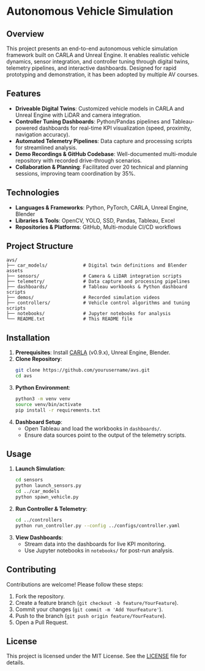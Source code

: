 # Autonomous Vehicle Simulation

## Overview
This project presents an end-to-end autonomous vehicle simulation framework built on CARLA and Unreal Engine. It enables realistic vehicle dynamics, sensor integration, and controller tuning through digital twins, telemetry pipelines, and interactive dashboards. Designed for rapid prototyping and demonstration, it has been adopted by multiple AV courses.

## Features
- **Driveable Digital Twins**: Customized vehicle models in CARLA and Unreal Engine with LiDAR and camera integration.
- **Controller Tuning Dashboards**: Python/Pandas pipelines and Tableau-powered dashboards for real-time KPI visualization (speed, proximity, navigation accuracy).
- **Automated Telemetry Pipelines**: Data capture and processing scripts for streamlined analysis.
- **Demo Recordings & GitHub Codebase**: Well-documented multi-module repository with recorded drive-through scenarios.
- **Collaboration & Planning**: Facilitated over 20 technical and planning sessions, improving team coordination by 35%.

## Technologies
- **Languages & Frameworks**: Python, PyTorch, CARLA, Unreal Engine, Blender
- **Libraries & Tools**: OpenCV, YOLO, SSD, Pandas, Tableau, Excel
- **Repositories & Platforms**: GitHub, Multi-module CI/CD workflows

## Project Structure
```
avs/
├── car_models/             # Digital twin definitions and Blender assets
├── sensors/                # Camera & LiDAR integration scripts
├── telemetry/              # Data capture and processing pipelines
├── dashboards/             # Tableau workbooks & Python dashboard scripts
├── demos/                  # Recorded simulation videos
├── controllers/            # Vehicle control algorithms and tuning scripts
├── notebooks/              # Jupyter notebooks for analysis
└── README.txt              # This README file
```

## Installation
1. **Prerequisites**: Install [CARLA](https://carla.org/) (v0.9.x), Unreal Engine, Blender.
2. **Clone Repository**:
   ```bash
   git clone https://github.com/yourusername/avs.git
   cd avs
   ```
3. **Python Environment**:
   ```bash
   python3 -m venv venv
   source venv/bin/activate
   pip install -r requirements.txt
   ```
4. **Dashboard Setup**:
   - Open Tableau and load the workbooks in `dashboards/`.
   - Ensure data sources point to the output of the telemetry scripts.

## Usage
1. **Launch Simulation**:
   ```bash
   cd sensors
   python launch_sensors.py
   cd ../car_models
   python spawn_vehicle.py
   ```
2. **Run Controller & Telemetry**:
   ```bash
   cd ../controllers
   python run_controller.py --config ../configs/controller.yaml
   ```
3. **View Dashboards**:
   - Stream data into the dashboards for live KPI monitoring.
   - Use Jupyter notebooks in `notebooks/` for post-run analysis.

## Contributing
Contributions are welcome! Please follow these steps:
1. Fork the repository.
2. Create a feature branch (`git checkout -b feature/YourFeature`).
3. Commit your changes (`git commit -m 'Add YourFeature'`).
4. Push to the branch (`git push origin feature/YourFeature`).
5. Open a Pull Request.

## License
This project is licensed under the MIT License. See the [LICENSE](LICENSE) file for details.

